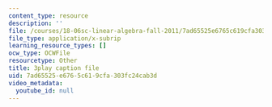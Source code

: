 ```yaml
---
content_type: resource
description: ''
file: /courses/18-06sc-linear-algebra-fall-2011/7ad65525e6765c619cfa303fc24cab3d_OZxzHcW663g.vtt
file_type: application/x-subrip
learning_resource_types: []
ocw_type: OCWFile
resourcetype: Other
title: 3play caption file
uid: 7ad65525-e676-5c61-9cfa-303fc24cab3d
video_metadata:
  youtube_id: null
---
```

